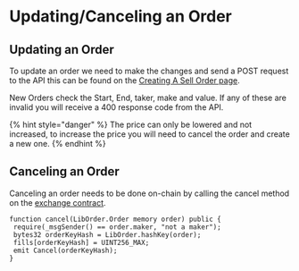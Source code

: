 # Updating/Canceling an Order

## Updating an Order

To update an order we need to make the changes and send a POST request to the API this can be found on the [Creating A Sell Order page](creating-a-sell-order.md#creating-an-order).

New Orders check the Start, End, taker, make and value. If any of these are invalid you will receive a 400 response code from the API.

{% hint style="danger" %}
The price can only be lowered and not increased, to increase the price you will need to cancel the order and create a new one.
{% endhint %}

## Canceling an Order

Canceling an order needs to be done on-chain by calling the cancel method on the [exchange contract](exchange-overview.md).

```text
function cancel(LibOrder.Order memory order) public {
 require(_msgSender() == order.maker, "not a maker");
 bytes32 orderKeyHash = LibOrder.hashKey(order);
 fills[orderKeyHash] = UINT256_MAX;
 emit Cancel(orderKeyHash);
}
```



